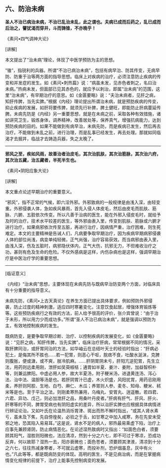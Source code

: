 ## 六、防治未病

**圣人不治已病治未病，不治已乱治未乱，此之谓也。夫病已成而后药之，乱已成而后治之，譬犹渴而穿井，斗而铸锥，不亦晚乎！**

​《素问•四气调神大论》

[讲解]

本文提出了“治未病”理论，体现了中医学预防为主的思想。

“锥”，指锐利的兵器。所谓“不治已病治未病”，包括有病早治、防其传变，无病早防、防重于治等两方面的指导思想。临床上对疾病的治疗，必须注意防止疾病的传变和并发症的发生。如《素问•刺热篇》说：“病虽未发，见赤色者刺之，名曰治未病。”热病未发，但面部已见其赤色的，就应予以刺治，即属“治未病”的范围，这里“治未病”，有早期治疗的意思。如《金匮要略》说：“夫治未病者，见肝之病，知肝传脾，当先实脾。”根据《内经》理论提出所谓治未病，就是预肪疾病的传变，抑止疾病的发展，如肝将要传脾，就须先行补脾，脾土健旺，即能防止肝病蔓延传脾。未病先防是《内经》另一重要思想，就是在未病之前，采取各种有效措施，诸如讲究卫生，锻炼身体，调养精神，改善居处等，保养真气，增强抗病能力，达到预防疾病的目的。如果不能做到有病早治，未病先防，而是疾病已发生，然后再去治疗。不能做到未乱之前，进行治理，而是乱事已经发生，再去处理。那就如同临渴才去掘井，临战才去铸造兵器，失之太晚了。

* * *

**邪风之至，疾如风雨，故善治者治皮毛，其次治肌肤，其次治筋脉，其次治六府，其次治五藏，治五藏者，半死半生也。**

​《素问•阴阳应象大论》

[讲解]

本文重点论述早期治疗的重要意义。

“邪风”，指不正常的气候，即六淫外邪。外邪致病的一般规律是由浅入深，由轻变重。外邪侵袭人体，急如疾风暴雨，首先入侵人体皮毛，然后由皮毛而肌肤、筋脉、六腑、五脏依次传变。所以凡善于治病的医生，能在外邪入侵皮毛时，就给予及时的治疗。技术水平较差的医生，等外邪由表入里，传变到肌肤、筋脉或六腑才进行治疗。如果病邪依次传至五脏，再进行治疗，因病情严重，治疗困难，则生死难定。本文的主要精神是告诫人们，凡病要争取早期治疗，因为疾病早期病邪侵袭人体的部位尚浅，病变单纯轻微，正气尚强，治疗容易获效。而当病邪由表入里，由浅入深，伤及五脏时，病邪隐伏体内，正气大伤，抗邪无力，不但难收治疗之功，甚则有危及生命的危险。不仅外感病是这样，内伤杂病也是这样，强调早期治疗是中医治疗学的重要思想。

* * *

[临证意义]

《内经》“治未病”思想，主要体现在未病先防与既病早治防变两个方面，对临床具有十分重要的指导意义。

未病先防，《素问•上古天真论》在养生方面已提出具体要求，例如预防外邪侵袭，防止过度的精神刺激，适应四时寒暑变化，注意饮食起居，增强体育锻炼等等。这些预防疾病行之有效的方法，前人给予很高的评价，张介宾曾说：“由于治于未形，所以用力少而成功多。”所谓“圣人不治已病治未病”，就是强调以预防为主，有效地控制疾病的发生。

既病防变，是要争取早期诊断、治疗、以控制疾病的发展变化，如《金匮要略》说：“见肝之病，知肝传脾，当先实脾”，临床治疗肝病，常常根据不同的情况，采取肝脾同治，或肝胃同治的方法，如华岫云在总结叶天士的经验时指出：“肝病必犯土，是侮其所不胜也……若一犯胃，则恶心干呕，脘痞不食，吐酸水涎沫，克脾则腹胀，便或溏，或不爽，肢冷肌麻。……肝阴胃阴未亏，肝阳亢逆犯胃，先生立法，用药则远柔用刚，泄肝如吴萸椒桔；通胃如半夏、姜汁、姜附，加益智枳朴等，则兼运脾阳。中虚必用人参，故大半夏汤，附子粳米汤，进退黄连汤、泻心法、治中法、温胆等汤是也。若肝阴胃汁已虚，木火炽盛，风阳扰胃，用药忌刚用柔，养肝则阿胶、生地、白芍、麻仁、木瓜；养胃则人参、麦冬、知母、粳米、秫米等是也。至于平治之法，则刚柔寒热兼用，乌梅丸、安胃丸、逍遥散。若四君、六君、异功、戊己，则必加泄肝之品，用桑叶丹皮者。”肝病有肝气、肝风、肝火、肝寒等的不同，脾胃受病也有阴阳虚实的差异，所以治肝实脾也应根据具体病情进行辨证论治。又如叶氏在论温热消烁胃津、斑出而热不解时指出，“或其人肾水素亏，虽未及下焦，先自傍徨矣，必验之于舌，如甘寒之中加入咸寒，务在先安未受邪之地，恐其陷入易易耳。”这是说，肾水不足的病人，邪热最易乘虚下陷，治疗上应事先兼顾肾阴，防止病情恶化。在论述湿热致病时又指出：“如面色白者，须要顾其阳气，湿胜则阳微也，法应清凉，然到十分之六七，即不可过于寒凉，恐成功反弃，何以故耶？湿热一去，阳亦衰微也；面色苍者，须要顾其津液，清凉到十分之六七，往往热减身寒者，不可就云虚寒，而投补剂，恐炉烟虽息，灰中有火也。”凡此等等，都是既病防变的体现。高明的医生，不是见病治病，而是在掌握病情变化规律的前提下，治疗上能事先控制病变的发展。

